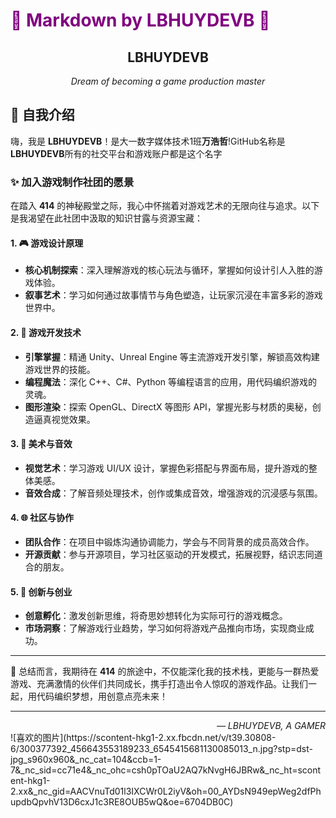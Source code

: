 # <span style="color:purple;">🚀 Markdown by LBHUYDEVB 🚀</span>

<div align="center">
    <h2>LBHUYDEVB</h2>
    <p><em>Dream of becoming a game production master</em></p >
</div>

## 👋 自我介绍

嗨，我是 **LBHUYDEVB**！是大一数字媒体技术1班**万浩哲**!GitHub名称是**LBHUYDEVB**所有的社交平台和游戏账户都是这个名字

### ✨ 加入游戏制作社团的愿景

在踏入 **414** 的神秘殿堂之际，我心中怀揣着对游戏艺术的无限向往与追求。以下是我渴望在此社团中汲取的知识甘露与资源宝藏：

#### 1. **🎮 游戏设计原理**

- **核心机制探索**：深入理解游戏的核心玩法与循环，掌握如何设计引人入胜的游戏体验。
- **叙事艺术**：学习如何通过故事情节与角色塑造，让玩家沉浸在丰富多彩的游戏世界中。

#### 2. **📐 游戏开发技术**

- **引擎掌握**：精通 Unity、Unreal Engine 等主流游戏开发引擎，解锁高效构建游戏世界的技能。
- **编程魔法**：深化 C++、C#、Python 等编程语言的应用，用代码编织游戏的灵魂。
- **图形渲染**：探索 OpenGL、DirectX 等图形 API，掌握光影与材质的奥秘，创造逼真视觉效果。

#### 3. **🎨 美术与音效**

- **视觉艺术**：学习游戏 UI/UX 设计，掌握色彩搭配与界面布局，提升游戏的整体美感。
- **音效合成**：了解音频处理技术，创作或集成音效，增强游戏的沉浸感与氛围。

#### 4. **🌐 社区与协作**

- **团队合作**：在项目中锻炼沟通协调能力，学会与不同背景的成员高效合作。
- **开源贡献**：参与开源项目，学习社区驱动的开发模式，拓展视野，结识志同道合的朋友。

#### 5. **🚀 创新与创业**

- **创意孵化**：激发创新思维，将奇思妙想转化为实际可行的游戏概念。
- **市场洞察**：了解游戏行业趋势，学习如何将游戏产品推向市场，实现商业成功。

---

🌈 总结而言，我期待在 **414** 的旅途中，不仅能深化我的技术栈，更能与一群热爱游戏、充满激情的伙伴们共同成长，携手打造出令人惊叹的游戏作品。让我们一起，用代码编织梦想，用创意点亮未来！

---

<div align="right">
    <em>— LBHUYDEVB, A GAMER </em>
</div>
![喜欢的图片](https://scontent-hkg1-2.xx.fbcdn.net/v/t39.30808-6/300377392_456643553189233_6545415681130085013_n.jpg?stp=dst-jpg_s960x960&_nc_cat=104&ccb=1-7&_nc_sid=cc71e4&_nc_ohc=csh0pTOaU2AQ7kNvgH6JBRw&_nc_ht=scontent-hkg1-2.xx&_nc_gid=AACVnuTd01l3IXCWr0L2iyV&oh=00_AYDsN949epWeg2dfPhupdbQpvhV13D6cxJ1c3RE8OUB5wQ&oe=6704DB0C)
